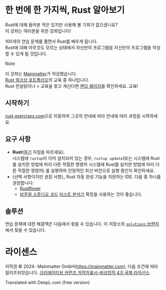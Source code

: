 # 한 번에 한 가지씩, Rust 알아보기

Rust에 대해 들어본 적은 있지만 사용해 볼 기회가 없으셨나요?  
이 강좌는 여러분을 위한 강좌입니다!

100개의 연습 문제를 풀면서 Rust를 배우게 됩니다.  
Rust에 대해 아무것도 모르는 상태에서 자신만의 프로그램을
자신만의 프로그램을 작성할 수 있게 될 것입니다.

> [!note]
> 이 강좌는 [Mainmatter](https://mainmatter.com/rust-consulting)가 작성했습니다.  
> [Rust 워크샵 포트폴리오](https://mainmatter.com/services/workshops/rust/)의 교육 중 하나입니다.  
Rust 컨설팅이나 > 교육을 찾고 계신다면 [랜딩 페이지](https://mainmatter.com/rust-consulting)를 확인하세요.
> 교육!

## 시작하기

[rust-exercises.com](https://rust-exercises.com)으로 이동하여 그곳의 안내에 따라
안내에 따라 과정을 시작하세요.

## 요구 사항

- **Rust**([여기](https://www.rust-lang.org/tools/install) 지침을 따르세요).  
  시스템에 `rustup`이 이미 설치되어 있는 경우, `rustup update`(또는 시스템에 Rust를 설치한 방법에 따라 다른 적절한 명령어
  시스템에 Rust를 설치한 방법에 따라 다른 적절한 명령어)
  를 실행하여 안정적인 최신 버전으로 실행 중인지 확인하세요.
- (선택 사항이지만 권장 사항)_ Rust 자동 완성 기능을 지원하는 IDE.
  다음 중 하나를 권장합니다:
  - [RustRover](https://www.jetbrains.com/rust)
  - [비주얼 스튜디오 코드](https://code.visualstudio.com)
    [러스트 분석기](https://marketplace.visualstudio.com/items?itemName=matklad.rust-analyzer) 확장을 사용하는 것이 좋습니다.

## 솔루션

연습 문제에 대한 해결책은 다음에서 찾을 수 있습니다.
이 저장소의 [`solutions` 브랜치](https://github.com/mainmatter/100-exercises-to-learn-rust/tree/solutions)에서 찾을 수 있습니다.

# 라이센스

저작권 © 2024- Mainmatter GmbH(https://mainmatter.com), 다음 조건에 따라 릴리즈되었습니다.
[크리에이티브 커먼즈 저작자표시-비상업적 4.0 국제 라이선스](https://creativecommons.org/licenses/by-nc/4.0/).

Translated with DeepL.com (free version)
